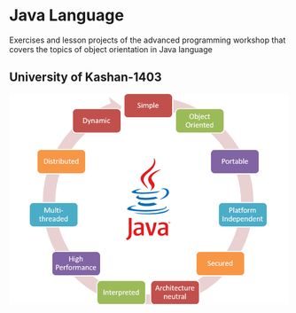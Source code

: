 # Java Language
Exercises and lesson projects of the advanced programming workshop that covers the topics of object orientation in Java language
## University of Kashan-1403
<img src="docs/Java-language-features-1.png"/>
